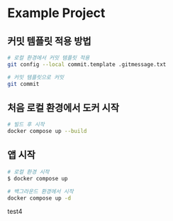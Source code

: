 # Example Project

## 커밋 템플릿 적용 방법

```bash
# 로컬 환경에서 커밋 템플릿 적용
git config --local commit.template .gitmessage.txt

# 커밋 템플릿으로 커밋
git commit
```

## 처음 로컬 환경에서 도커 시작

```bash
# 빌드 후 시작
docker compose up --build
```

## 앱 시작

```bash
# 로컬 환경 시작
$ docker compose up

# 백그라운드 환경에서 시작
docker compose up -d
```

test4
